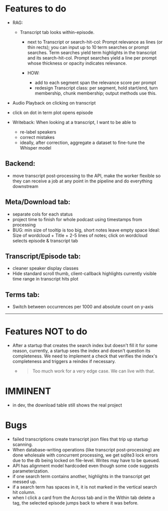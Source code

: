 # Features to do

- RAG:
  - Transcript tab looks within-episode.
    - next to Transcript or search-hit-col: Prompt relevance as lines (or thin rects);
      you can input up to 10 term searches or prompt searches. Term searches yield term highlights in the transcript and its search-hit-col. Prompt searches yield a line per prompt whose thickness or opacity indicates relevance.
    
    - HOW:
      - add to each segment span the relevance score per prompt
      - redesign Transcript class: per segment, hold start/end, turn membership, chunk membership; output methods use this.

- Audio Playback on clicking on transcript
- click on dot in term plot opens episode

- Writeback: When looking at a transcript, I want to be able to
  - re-label speakers
  - correct mistakes
  - ideally, after correction, aggregate a dataset to fine-tune the Whisper model

## Backend:

- move transcript post-processing to the API, make the worker flexible so they can receive a job at any point in the pipeline and do everything downstream

## Meta/Download tab:

- separate cols for each status
- project time to finish for whole podcast using timestamps from processing
- BUG: min size of tooltip is too big, short notes leave empty space
  Ideal: Size of wordcloud + Title + 2-5 lines of notes; click on wordcloud selects episode & transcript tab

## Transcript/Episode tab:

- cleaner speaker display classes
- Hide standard scroll thumb, client-callback highlights currently visible time range in transcript hits plot

## Terms tab:

- Switch between occurrences per 1000 and absolute count on y-axis

---

# Features NOT to do

- After a startup that creates the search index but doesn't fill it for some reason, currently, a startup sees the 
  index and doesn't question its completeness. We need to implement a check that verifies the index's completeness 
  and triggers a reindex if necessary.  
  - > Too much work for a very edge case. We can live with that.
  
# IMMINENT

- in dev, the download table still shows the real project


# Bugs

- failed transcriptions create transcript json files that trip up startup scanning.
- When database-writing operations (like transcript post-processing) are done wholesale with concurrent processing, we get sqlite3 lock errors due to the db being locked on file-level. Writes may have to be queued.
- API has alignment model hardcoded even though some code suggests parameterization.
- if one search term contains another, highlights in the transcript get messed up.
- if a search term has spaces in it, it is not marked in the vertical search hit column.
- when I click a card from the Across tab and in the Within tab delete a tag, the selected episode jumps back to where it was before.